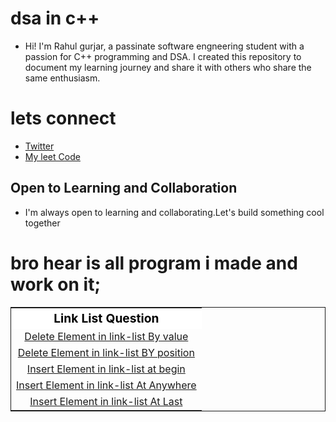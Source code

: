 # dsa in c++
- Hi! I'm Rahul gurjar, a passinate software engneering student with a passion for C++ programming and DSA. I created this repository to document my learning journey and share it with others who share the same enthusiasm.


# lets connect

- [Twitter](https://twitter.com/RahulGurjar_247)
- [My leet Code](https://leetcode.com/Rahul_gurjar_247/)

## Open to Learning and Collaboration

- I'm always open to learning and collaborating.Let's build something cool together

# bro hear is all program i made and work on it;

<table style="width:100%; border:1px solid; text-align:center; ">
<tr >
 <th style="text-align:center;color:black;background-color:white;font-size:1.2rem;" colspan="2">Link List Question</th>
</tr>

<tr style="margin-top:10px;">
<td><a href="/Link-list/deleteByValue.cpp">Delete Element in link-list By value</a></td>
</tr>
<tr >
<td><a href="/Link-list/deleteByPosition.cpp">Delete Element in link-list BY position</a></td>
</tr>
<tr >
<td><a href="/Link-list/insertAtbdgin.cpp">Insert Element in link-list at begin</a></td>
</tr>
<tr >
<td><a href="/Link-list/insertAtanywhere.cpp">Insert Element in link-list At Anywhere</a></td>
</tr>
<tr >
<td><a href="/Link-list/insert_at_last.cpp">Insert Element in link-list At Last</a></td>
</tr>
</table>
